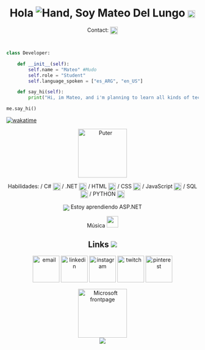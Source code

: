 <h1 align="center">
  Hola <img src="https://web.archive.org/web/20090725132514im_/http://www.geocities.com/akbeck98/waving.gif" alt="Hand">, Soy Mateo Del Lungo 
<img src="https://web.archive.org/web/20090821073130im_/http://geocities.com/toddc5quad/images/smile.gif" alt="Smile" align="center" width="20">

</h1>
<div align="center">
Contact: <a href="mailto:mateodellungo@gmail.com"> <img src="https://web.archive.org/web/20090822020555im_/http://geocities.com/afs4ever/email06.gif" alt="mailretro" align="center" width="20" > </a>
</div>


```python


class Developer:

    def __init__(self):
        self.name = "Mateo" #Mudo
        self.role = "Student"
        self.language_spoken = ["es_ARG", "en_US"]

    def say_hi(self):
        print("Hi, im Mateo, and i'm planning to learn all kinds of technologies and be able to become a full-stack developer")

me.say_hi()
```
[![wakatime](https://wakatime.com/badge/user/ecb456c5-1b67-4281-9da9-456ba4d60a8e.svg)](https://wakatime.com/@ecb456c5-1b67-4281-9da9-456ba4d60a8e)


<div align="center">
<img src="https://d2w9rnfcy7mm78.cloudfront.net/9983446/original_69d1f0a68d256ff09aca9e86ed800a11.gif?1608614986?bc=0" alt="Puter" align="center" width="128">

Habilidades: 
  / C# <img src="https://www.svgrepo.com/show/353622/c-sharp.svg" align=center width=20>
  / .NET <img src="https://www.svgrepo.com/show/354520/visual-studio.svg" align=center width=20>
  / HTML <img src="https://www.svgrepo.com/show/452228/html-5.svg" align=center width=20> 
  / CSS <img src="https://www.svgrepo.com/show/452185/css-3.svg" align=center width=20>
  / JavaScript <img src="https://www.svgrepo.com/show/452045/js.svg" align=center width=20>
  / SQL <img src="https://www.svgrepo.com/show/331760/sql-database-generic.svg" align=center width=20> 
  / PYTHON <img src="https://www.svgrepo.com/show/452091/python.svg" align=center width=20>

<img src="https://web.archive.org/web/20090903053958im_/http://geocities.com/templeoflearning/monitor.gif" align=center> Estoy aprendiendo ASP.NET


Música <a href="https://music.youtube.com/playlist?list=PLJnRGNrXKvyzwIVrtug_-xWAEGygJrf7U&si=T5G2t3QAzKpbhpVG"> <img src="https://d2w9rnfcy7mm78.cloudfront.net/9915918/original_687a76a221a1de19a902cbdf89c2b7d6.gif?1608099909?bc=0" width="30"></a></h3>
<div align="center">
  
</div>


<h2 align="center">Links <img src="https://d2w9rnfcy7mm78.cloudfront.net/9916384/original_bc0d33c7a2d18029b1815b00c21c7b7a.gif?1608103863?bc=0"> </h2>

<p align="center">
  <a href="mailto:mateodellungo@gmail.com"><img src="https://img.icons8.com/color/96/000000/gmail.png" alt="email" width=70/></a>
  <a href="https://www.linkedin.com/in/mateo-del-lungo-610398210/"><img src="https://img.icons8.com/color/96/000000/linkedin.png" alt="linkedin" width=70/></a>
  <a href="https://www.instagram.com/m_ud0"><img src="https://img.icons8.com/color/96/000000/instagram-new.png" alt="instagram" width=70/></a>
  <a href="https://www.twitch.tv/mudo798"><img src="https://img.icons8.com/color/96/000000/twitch--v2.png" alt="twitch" width=70/></a>
  <a href="https://ar.pinterest.com/mateodellungo/"><img src="https://img.icons8.com/color/96/000000/pinterest--v1.png" alt="pinterest" width=70/></a>
</p>

  <!--
  <a href="https://www.youtube.com/@mudo4382"><img src="https://img.icons8.com/color/96/000000/youtube.png" alt="youtube" width=70/></a>
  <a href="https://steamcommunity.com/id/Salvelucifer"><img src="https://img.icons8.com/fluent/96/000000/steam.png" alt="steam" width=70/></a>
  -->
<!--
[![Harlok's WakaTime stats](https://github-readme-stats.vercel.app/api/wakatime?username=Mudo0)](https://github.com/Mudo0/github-readme-stats)
-->
  
  <img src="https://web.archive.org/web/20090903074517im_/http://geocities.com/coding1984/old/images/other/FP2000.GIF" alt="Microsoft frontpage" align="center" width="128">
  
  <br>
  <img src="https://profile-counter.glitch.me/Mudo0/count.svg?"  />
 
</div>



